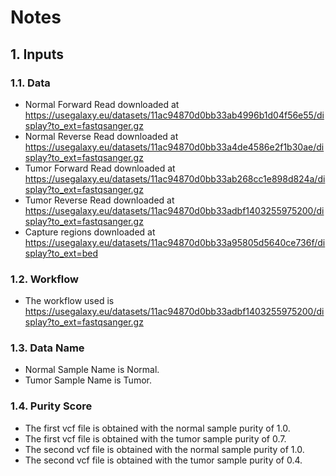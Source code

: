 # Notes 

## 1. Inputs 

### 1.1. Data

* Normal Forward Read downloaded at https://usegalaxy.eu/datasets/11ac94870d0bb33ab4996b1d04f56e55/display?to_ext=fastqsanger.gz
* Normal Reverse Read downloaded at https://usegalaxy.eu/datasets/11ac94870d0bb33a4de4586e2f1b30ae/display?to_ext=fastqsanger.gz
* Tumor Forward Read downloaded at https://usegalaxy.eu/datasets/11ac94870d0bb33ab268cc1e898d824a/display?to_ext=fastqsanger.gz
* Tumor Reverse Read downloaded at https://usegalaxy.eu/datasets/11ac94870d0bb33adbf1403255975200/display?to_ext=fastqsanger.gz
* Capture regions downloaded at https://usegalaxy.eu/datasets/11ac94870d0bb33a95805d5640ce736f/display?to_ext=bed

### 1.2. Workflow

* The workflow used is https://usegalaxy.eu/datasets/11ac94870d0bb33adbf1403255975200/display?to_ext=fastqsanger.gz

### 1.3. Data Name

* Normal Sample Name is Normal.
* Tumor Sample Name is Tumor.

### 1.4. Purity Score

* The first vcf file is obtained with the normal sample purity of 1.0.
* The first vcf file is obtained with the tumor sample purity of 0.7.
* The second vcf file is obtained with the normal sample purity of 1.0.
* The second vcf file is obtained with the tumor sample purity of 0.4.
